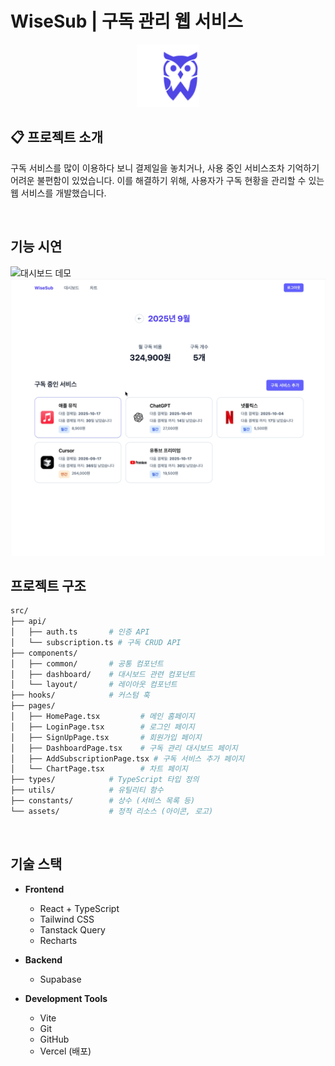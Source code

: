 # WiseSub | 구독 관리 웹 서비스

<div align="center">
  <img src="public/logo.svg" alt="WiseSub Logo" width="100"/>
</div>

## 📋 프로젝트 소개

구독 서비스를 많이 이용하다 보니 결제일을 놓치거나, 사용 중인 서비스조차 기억하기 어려운 불편함이 있었습니다. 이를 해결하기 위해, 사용자가 구독 현황을 관리할 수 있는 웹 서비스를 개발했습니다.

<br />

## 기능 시연

<img src="src/assets/dashboard.gif" alt="대시보드 데모" width="600"/>

<br />

<img src="src/assets/chart.gif" alt="차트 데모" width="600" />

<br />

## 프로젝트 구조

```bash
src/
├── api/
│   ├── auth.ts       # 인증 API
│   └── subscription.ts # 구독 CRUD API
├── components/
│   ├── common/       # 공통 컴포넌트
│   ├── dashboard/    # 대시보드 관련 컴포넌트
│   └── layout/       # 레이아웃 컴포넌트
├── hooks/            # 커스텀 훅
├── pages/
│   ├── HomePage.tsx         # 메인 홈페이지
│   ├── LoginPage.tsx        # 로그인 페이지
│   ├── SignUpPage.tsx       # 회원가입 페이지
│   ├── DashboardPage.tsx    # 구독 관리 대시보드 페이지
│   ├── AddSubscriptionPage.tsx # 구독 서비스 추가 페이지
│   └── ChartPage.tsx        # 차트 페이지
├── types/            # TypeScript 타입 정의
├── utils/            # 유틸리티 함수
├── constants/        # 상수 (서비스 목록 등)
└── assets/           # 정적 리소스 (아이콘, 로고)
```

<br />

## 기술 스택

- **Frontend**
  - React + TypeScript
  - Tailwind CSS
  - Tanstack Query
  - Recharts

- **Backend**
  - Supabase

- **Development Tools**
  - Vite
  - Git
  - GitHub
  - Vercel (배포)
